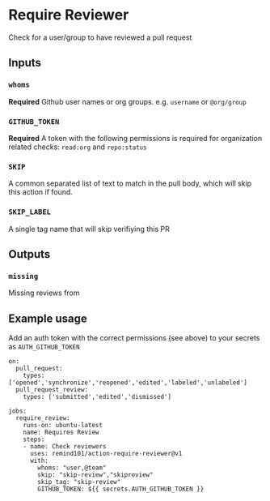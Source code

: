 # Require Reviewer

Check for a user/group to have reviewed a pull request

## Inputs

### `whoms`

**Required** Github user names or org groups. e.g. `username` or `@org/group`

### `GITHUB_TOKEN`

**Required** A token with the following permissions is required for organization related checks: `read:org` and `repo:status`

### `SKIP`

A common separated list of text to match in the pull body, which will skip this action if found.

### `SKIP_LABEL`

A single tag name that will skip verifiying this PR

## Outputs

### `missing`

Missing reviews from

## Example usage

Add an auth token with the correct permissions (see above) to your secrets as `AUTH_GITHUB_TOKEN`

```
on:
  pull_request:
    types: ['opened','synchronize','reopened','edited','labeled','unlabeled']
  pull_request_review:
    types: ['submitted','edited','dismissed']

jobs:
  require_review:
    runs-on: ubuntu-latest
    name: Requires Review
    steps:
    - name: Check reviewers
      uses: remind101/action-require-reviewer@v1
      with:
        whoms: "user,@team"
        skip: "skip-review","skipreview"
        skip_tag: "skip-review"
        GITHUB_TOKEN: ${{ secrets.AUTH_GITHUB_TOKEN }}
```
